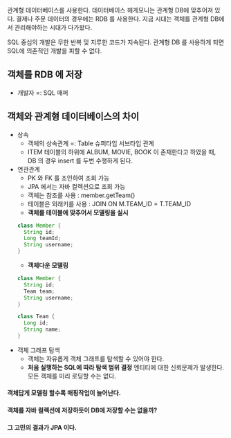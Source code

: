 
관계형 데이터베이스를 사용한다. 데이터베이스 헤게모니는 관계형 DB에 맞추어져 있다. 결제나 주문 데이터의 경우에는 RDB 를 사용한다. 지금 시대는 객체를 관계형 DB에서 관리해야하는 시대가 다가왔다.

SQL 중심의 개발은 무한 반복 및 지루한 코드가 지속된다. 관계형 DB 를 사용하게 되면 SQL에 의존적인 개발을 피할 수 없다.

## 객체를 RDB 에 저장
* 개발자 =: SQL 매퍼

## 객체와 관계형 데이터베이스의 차이
* 상속
    * 객체의 상속관계 =: Table 슈퍼타입 서브타입 관계
    * ITEM 테이블의 하위에 ALBUM, MOVIE, BOOK 이 존재한다고 하였을 때, DB 의 경우 insert 를 두번 수행하게 된다.
* 연관관계
    * PK 와 FK 를 조인하여 조회 가능   
    * JPA 에서는 자바 컬렉션으로 조회 가능
    * 객체는 참조를 사용 : member.getTeam()
    * 테이블은 외래키를 사용 : JOIN ON M.TEAM_ID = T.TEAM_ID
    * __객체를 테이블에 맞추어서 모델링을 실시__
    ```java
    class Member {
      String id;
      Long teamId;
      String username;
    }
    ```
    * __객체다운 모델링__
    ```java
    class Member {
      String id;
      Team team;
      String username;
    }
    ```
    ```java
    class Team {
      Long id;
      String name;
    }
    ```
* 객체 그래프 탐색
   * 객체는 자유롭게 객체 그래프를 탐색할 수 있어야 한다.
   * __처음 실행하는 SQL에 따라 탐색 범위 결정__ 엔티티에 대한 신뢰문제가 발생한다. 모든 객체를 미리 로딩할 수는 없다.

#### 객체답게 모델링 할수록 매핑작업이 늘어난다.
#### 객체를 자바 컬렉션에 저장하듯이 DB에 저장할 수는 없을까?
#### 그 고민의 결과가 JPA 이다.

